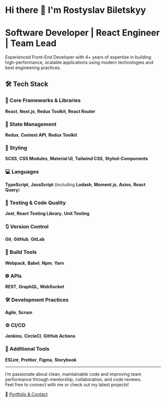 # Hi there 👋 I'm Rostyslav Biletskyy
# Software Developer | React Engineer | Team Lead

Experienced Front-End Developer with 4+ years of expertise in building high-performance, scalable applications using modern technologies and best engineering practices.

## 🛠 Tech Stack

### 🧩 Core Frameworks & Libraries  
**React**, **Next.js**, **Redux Toolkit**, **React Router**

### 🧠 State Management  
**Redux**, **Context API**, **Redux Toolkit**

### 🎨 Styling  
**SCSS**, **CSS Modules**, **Material UI**, **Tailwind CSS**, **Styled-Components**

### 💻 Languages  
**TypeScript**, **JavaScript** (including **Lodash**, **Moment.js**, **Axios**, **React Query**)

### 🧪 Testing & Code Quality  
**Jest**, **React Testing Library**, **Unit Testing**

### 🔃 Version Control  
**Git**, **GitHub**, **GitLab**

### 🧱 Build Tools  
**Webpack**, **Babel**, **Npm**, **Yarn**

### 🌐 APIs  
**REST**, **GraphQL**, **WebSocket**

### 🛠 Development Practices  
**Agile**, **Scrum**

### ⚙️ CI/CD  
**Jenkins**, **CircleCI**, **GitHub Actions**

### 🧰 Additional Tools  
**ESLint**, **Prettier**, **Figma**, **Storybook**

---

I’m passionate about clean, maintainable code and improving team performance through mentorship, collaboration, and code reviews.  
Feel free to connect with me or check out my latest projects!

🔗 [Portfolio & Contact](https://rost-biletskyy.mssg.me/)
